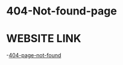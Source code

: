 # 404-Not-found-page



# WEBSITE LINK

-[404-page-not-found](https://404-page-not-found-clone.netlify.app/)
